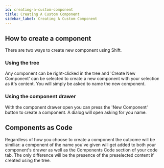 ```yaml
---
id: creating-a-custom-component
title: Creating A Custom Component
sidebar_label: Creating A Custom Component
---
```


## How to create a component
There are two ways to create new component using Shift.

### Using the tree
Any component can be right-clicked in the tree and 'Create New Component' can be selected to create a new component with your selection as it's content. You will simply be asked to name the new component.

### Using the component drawer 
With the component drawer open you can press the 'New Component' button to create a component. A dialog will open asking for you name.

## Components as Code
Regardless of how you choose to create a component the outcome will be similiar: a component of the name you've given will get added to both your component's drawer as well as the Components Code section of your code tab. The only difference will be the presence of the preselected content if created using the tree.
